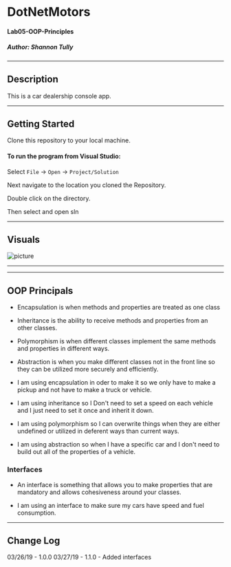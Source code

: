 # DotNetMotors
#### Lab05-OOP-Principles
##### *Author: Shannon Tully*

------------------------------

## Description
This is a car dealership console app.

------------------------------

## Getting Started
Clone this repository to your local machine.

#### To run the program from Visual Studio:
Select ```File``` -> ```Open``` -> ```Project/Solution```

Next navigate to the location you cloned the Repository.

Double click on the directory.

Then select and open sln

------------------------------

## Visuals

![picture]()

------------------------------

------------------------------

## OOP Principals

 - Encapsulation is when methods and properties are treated as one class
 - Inheritance is the ability to receive methods and properties from an other classes.
 - Polymorphism is when different classes implement the same methods and properties in different ways.
 - Abstraction is when you make different classes not in the front line so they can be utilized more securely and efficiently.

 - I am using encapsulation in oder to make it so we only have to make a pickup and not have to make a truck or vehicle.
 - I am using inheritance so I Don't need to set a speed on each vehicle and I just need to set it once and inherit it down.
 - I am using polymorphism so I can overwrite things when they are either undefined or utilized in deferent ways than current ways.
 - I am using abstraction so when I have a specific car and I don't need to build out all of the properties of a vehicle.

### Interfaces

 - An interface is something that allows you to make properties that are mandatory and allows cohesiveness around your classes.

 - I am using an interface to make sure my cars have speed and fuel consumption.

------------------------------

## Change Log
03/26/19 - 1.0.0
03/27/19 - 1.1.0 - Added interfaces

